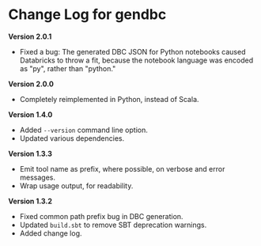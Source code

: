 # Change Log for gendbc

**Version 2.0.1**

- Fixed a bug: The generated DBC JSON for Python notebooks caused Databricks
  to throw a fit, because the notebook language was encoded as "py", rather
  than "python."

**Version 2.0.0**

- Completely reimplemented in Python, instead of Scala.

**Version 1.4.0**

- Added `--version` command line option.
- Updated various dependencies.

**Version 1.3.3**

- Emit tool name as prefix, where possible, on verbose and error messages.
- Wrap usage output, for readability.

**Version 1.3.2**

- Fixed common path prefix bug in DBC generation.
- Updated `build.sbt` to remove SBT deprecation warnings.
- Added change log.
